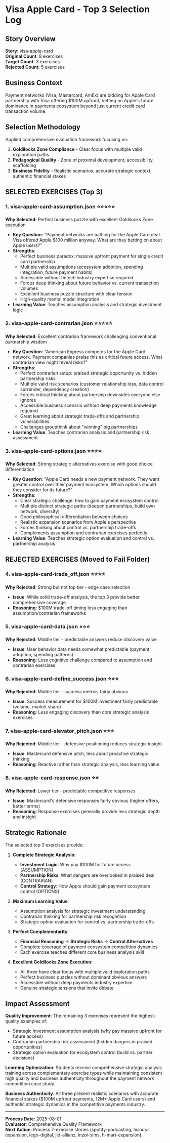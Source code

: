 # Visa Apple Card - Top 3 Selection Log

## Story Overview
**Story**: visa-apple-card  
**Original Count**: 8 exercises  
**Target Count**: 3 exercises  
**Rejected Count**: 5 exercises  

## Business Context
Payment networks (Visa, Mastercard, AmEx) are bidding for Apple Card partnership with Visa offering $100M upfront, betting on Apple's future dominance in payments ecosystem beyond just current credit card transaction volume.

## Selection Methodology
Applied comprehensive evaluation framework focusing on:
1. **Goldilocks Zone Compliance** - Clear focus with multiple valid exploration paths
2. **Pedagogical Quality** - Zone of proximal development, accessibility, scaffolding
3. **Business Fidelity** - Realistic scenarios, accurate strategic context, authentic financial stakes

## SELECTED EXERCISES (Top 3)

### 1. visa-apple-card-assumption.json ⭐⭐⭐⭐⭐
**Why Selected**: Perfect business puzzle with excellent Goldilocks Zone execution
- **Key Question**: "Payment networks are battling for the Apple Card deal. Visa offered Apple $100 million anyway. What are they betting on about Apple users?"
- **Strengths**:
  - Perfect business paradox: massive upfront payment for single credit card partnership
  - Multiple valid assumptions (ecosystem adoption, spending integration, future payment habits)
  - Accessible without fintech industry expertise required
  - Forces deep thinking about future behavior vs. current transaction volumes
  - Excellent business puzzle structure with clear tension
  - High-quality mental model integration
- **Learning Value**: Teaches assumption analysis and strategic investment logic

### 2. visa-apple-card-contrarian.json ⭐⭐⭐⭐⭐
**Why Selected**: Excellent contrarian framework challenging conventional partnership wisdom
- **Key Question**: "American Express competes for the Apple Card network. Payment companies praise this as critical future access. What contrarian view might reveal risks?"
- **Strengths**:
  - Perfect contrarian setup: praised strategic opportunity vs. hidden partnership risks
  - Multiple valid risk scenarios (customer relationship loss, data control surrender, dependency creation)
  - Forces critical thinking about partnership downsides everyone else ignores
  - Accessible business scenario without deep payments knowledge required
  - Great learning about strategic trade-offs and partnership vulnerabilities
  - Challenges groupthink about "winning" big partnerships
- **Learning Value**: Teaches contrarian analysis and partnership risk assessment

### 3. visa-apple-card-options.json ⭐⭐⭐⭐
**Why Selected**: Strong strategic alternatives exercise with good choice differentiation
- **Key Question**: "Apple Card needs a new payment network. They want greater control over their payment ecosystem. Which options should they consider for its future?"
- **Strengths**:
  - Clear strategic challenge: how to gain payment ecosystem control
  - Multiple distinct strategic paths (deepen partnerships, build own network, diversify)
  - Good philosophical differentiation between choices
  - Realistic expansion scenarios from Apple's perspective
  - Forces thinking about control vs. partnership trade-offs
  - Complements assumption and contrarian exercises perfectly
- **Learning Value**: Teaches strategic option evaluation and control vs. partnership analysis

## REJECTED EXERCISES (Moved to Fail Folder)

### 4. visa-apple-card-trade_off.json ⭐⭐⭐⭐
**Why Rejected**: Strong but not top tier - edge case selection
- **Issue**: While solid trade-off analysis, the top 3 provide better comprehensive coverage
- **Reasoning**: $100M trade-off timing less engaging than assumption/contrarian frameworks

### 5. visa-apple-card-data.json ⭐⭐⭐
**Why Rejected**: Middle tier - predictable answers reduce discovery value
- **Issue**: User behavior data needs somewhat predictable (payment adoption, spending patterns)
- **Reasoning**: Less cognitive challenge compared to assumption and contrarian exercises

### 6. visa-apple-card-define_success.json ⭐⭐⭐
**Why Rejected**: Middle tier - success metrics fairly obvious
- **Issue**: Success measurement for $100M investment fairly predictable (volume, market share)
- **Reasoning**: Less engaging discovery than core strategic analysis exercises

### 7. visa-apple-card-elevator_pitch.json ⭐⭐⭐
**Why Rejected**: Middle tier - defensive positioning reduces strategic insight
- **Issue**: Mastercard defensive pitch, less about proactive strategic thinking
- **Reasoning**: Reactive rather than strategic analysis, less learning value

### 8. visa-apple-card-response.json ⭐⭐
**Why Rejected**: Lower tier - predictable competitive responses
- **Issue**: Mastercard's defensive responses fairly obvious (higher offers, better terms)
- **Reasoning**: Response exercises generally provide less strategic depth and insight

## Strategic Rationale

The selected top 3 exercises provide:

1. **Complete Strategic Analysis**:
   - **Investment Logic**: Why pay $100M for future access (ASSUMPTION)
   - **Partnership Risks**: What dangers are overlooked in praised deal (CONTRARIAN)
   - **Control Strategy**: How Apple should gain payment ecosystem control (OPTIONS)

2. **Maximum Learning Value**:
   - Assumption analysis for strategic investment understanding
   - Contrarian thinking for partnership risk recognition
   - Strategic option evaluation for control vs. partnership trade-offs

3. **Perfect Complementarity**:
   - **Financial Reasoning** → **Strategic Risks** → **Control Alternatives**
   - Complete coverage of payment ecosystem competition dynamics
   - Each exercise teaches different core business analysis skill

4. **Excellent Goldilocks Zone Execution**:
   - All three have clear focus with multiple valid exploration paths
   - Perfect business puzzles without dominant obvious answers
   - Accessible without deep payments industry expertise
   - Genuine strategic tensions that invite debate

## Impact Assessment

**Quality Improvement**: The remaining 3 exercises represent the highest-quality examples of:
- Strategic investment assumption analysis (why pay massive upfront for future access)
- Contrarian partnership risk assessment (hidden dangers in praised opportunities)
- Strategic option evaluation for ecosystem control (build vs. partner decisions)

**Learning Optimization**: Students receive comprehensive strategic analysis training across complementary exercise types while maintaining consistent high quality and business authenticity throughout the payment network competition case study.

**Business Authenticity**: All three present realistic scenarios with accurate financial stakes ($100M upfront payments, 12M+ Apple Card users) and authentic strategic dynamics in the competitive payments industry.

---
**Process Date**: 2025-08-01  
**Evaluator**: Comprehensive Quality Framework  
**Next Action**: Process 7-exercise stories (spotify-podcasting, licious-expansion, lego-digital, jio-allianz, inzoi-sims, h-mart-expansion)